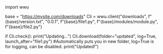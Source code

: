 import wwu

base = "https://mysite.com/downloads"
Cli = wwu.client("downloads", f"{base}/version.txt", "0.0.1", f"{base}/file1.py", f"{base}/modules/module.py", f"{base}/file2.py")

if Cli.check():
    print("Updating...")
    Cli.download(folder="updated", log=True, launch_after="file1.py") #Automatically puts you in new folder, log=True is for logging, can be disabled.
    print("Updated!")

